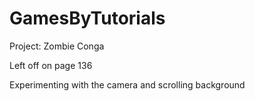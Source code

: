 # GamesByTutorials

Project:  Zombie Conga

Left off on page 136

Experimenting with the camera and scrolling background
